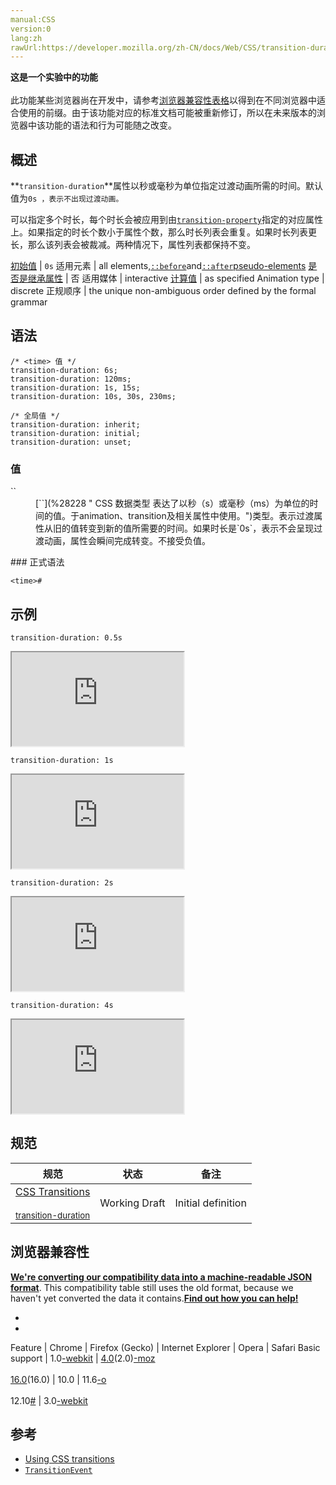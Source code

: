 ```yaml
---
manual:CSS
version:0
lang:zh
rawUrl:https://developer.mozilla.org/zh-CN/docs/Web/CSS/transition-duration#Browser_compatibility
---
```






**这是一个实验中的功能**<br></br>此功能某些浏览器尚在开发中，请参考[浏览器兼容性表格](%32424 "")以得到在不同浏览器中适合使用的前缀。由于该功能对应的标准文档可能被重新修订，所以在未来版本的浏览器中该功能的语法和行为可能随之改变。




## 概述<a name="概述"></a>


**`transition-duration`**属性以秒或毫秒为单位指定过渡动画所需的时间。默认值为`0s ，表示不出现过渡动画。`



可以指定多个时长，每个时长会被应用到由[`transition-property`](%19197 "transition-property 指定应用过渡属性的名称。")指定的对应属性上。如果指定的时长个数小于属性个数，那么时长列表会重复。如果时长列表更长，那么该列表会被裁减。两种情况下，属性列表都保持不变。


[初始值](%28302 "") | `0s` 
适用元素 | all elements,[`::before`](%26455 "常通过 content 属性来为一个元素添加修饰性的内容。")and[`::after`](%26456 "CSS伪元素::after用来创建一个伪元素，做为已选中元素的最后一个子元素。通常会配合content属性来为该元素添加装饰内容。这个虚拟元素默认是行内元素。")[pseudo-elements](%3563 "") 
[是否是继承属性](%28299 "") | 否 
适用媒体 | interactive 
[计算值](%28304 "") | as specified 
Animation type | discrete 
正规顺序 | the unique non-ambiguous order defined by the formal grammar 


## 语法<a name="语法"></a>

```
/* <time> 值 */
transition-duration: 6s;
transition-duration: 120ms;
transition-duration: 1s, 15s;
transition-duration: 10s, 30s, 230ms;

/* 全局值 */
transition-duration: inherit;
transition-duration: initial;
transition-duration: unset;
```

### 值<a name="值"></a>
<dl><dt id=''>`<time>`</dt><dd>[`<time>`](%28228 "<time> CSS 数据类型 表达了以秒（s）或毫秒（ms）为单位的时间的值。于animation、transition及相关属性中使用。")类型。表示过渡属性从旧的值转变到新的值所需要的时间。如果时长是`0s`，表示不会呈现过渡动画，属性会瞬间完成转变。不接受负值。</dd></dl>
### 正式语法<a name="正式语法"></a>

```
<time>#
```

## 示例<a name="示例"></a>


`transition-duration: 0.5s`

<iframe src='https://mdn.mozillademos.org/zh-CN/docs/Web/CSS/transition-duration$samples/duration_0_5s?revision=1066560' width='275' height='150'></iframe>




`transition-duration: 1s`

<iframe src='https://mdn.mozillademos.org/zh-CN/docs/Web/CSS/transition-duration$samples/duration_1s?revision=1066560' width='275' height='150'></iframe>




`transition-duration: 2s`

<iframe src='https://mdn.mozillademos.org/zh-CN/docs/Web/CSS/transition-duration$samples/duration_2s?revision=1066560' width='275' height='150'></iframe>




`transition-duration: 4s`

<iframe src='https://mdn.mozillademos.org/zh-CN/docs/Web/CSS/transition-duration$samples/duration_4s?revision=1066560' width='275' height='150'></iframe>




## 规范<a name="规范"></a>

规范 | 状态 | 备注 
 ---  |  ---  |  ---  | 
[CSS Transitions<br></br><small>transition-duration</small>](%32425 "") | Working Draft | Initial definition 


## 浏览器兼容性<a name="浏览器兼容性"></a>


**[We&#39;re converting our compatibility data into a machine-readable JSON format](%3344 "")**. This compatibility table still uses the old format, because we haven&#39;t yet converted the data it contains.**[Find out how you can help!](%3392 "")**


* 
* 

Feature | Chrome | Firefox (Gecko) | Internet Explorer | Opera | Safari 
Basic support | 1.0[-webkit](%3568 "The name of this feature is prefixed with '-webkit' as this browser considers it experimental") | [4.0](%3678 "Released on 2011-03-22.")(2.0)[-moz](%3568 "The name of this feature is prefixed with '-moz' as this browser considers it experimental")<br></br>[16.0](%4098 "Released on 2012-10-09.")(16.0) | 10.0 | 11.6[-o](%3568 "The name of this feature is prefixed with '-o' as this browser considers it experimental")<br></br>12.10[#](%4491 "http://my.opera.com/ODIN/blog/2012/08/03/a-hot-opera-12-50-summer-time-snapshot") | 3.0[-webkit](%3568 "The name of this feature is prefixed with '-webkit' as this browser considers it experimental") 




## 参考<a name="参考"></a>

* [Using CSS transitions](%32426 "en/CSS/CSS transitions")
* [`TransitionEvent`](%3251 "TransitonEvent 接口指那些提供了与 transition 有关信息的事件。")



